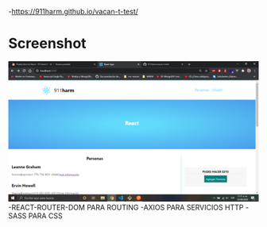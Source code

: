 -https://911harm.github.io/vacan-t-test/
# Screenshot
![](2020-09-25.png)
-REACT-ROUTER-DOM PARA ROUTING
-AXIOS PARA SERVICIOS HTTP
-SASS PARA CSS
